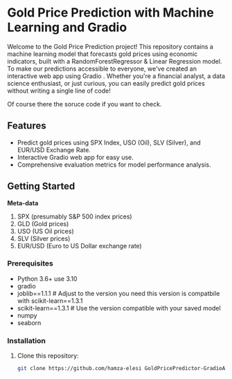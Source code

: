 # Gold Price Prediction with Machine Learning and Gradio

Welcome to the Gold Price Prediction project! This repository contains a machine learning model that forecasts gold prices using economic indicators, built with a RandomForestRegressor & Linear Regression model. To make our predictions accessible to everyone, we've created an interactive web app using Gradio . Whether you're a financial analyst, a data science enthusiast, or just curious, you can easily predict gold prices without writing a single line of code!

Of course there the soruce code if you want to check.

## Features
- Predict gold prices using SPX Index, USO (Oil), SLV (Silver), and EUR/USD Exchange Rate.
- Interactive Gradio web app for easy use.
- Comprehensive evaluation metrics for model performance analysis.

## Getting Started

**Meta-data**

1. SPX (presumably S&P 500 index prices)
2. GLD (Gold prices)
3. USO (US Oil prices)
4. SLV (Silver prices)
5. EUR/USD (Euro to US Dollar exchange rate)

### Prerequisites
- Python 3.6+ use 3.10
- gradio
- joblib==1.1.1  # Adjust to the version you need this version is compatbile with scikit-learn==1.3.1
- scikit-learn==1.3.1  # Use the version compatible with your saved model
- numpy
- seaborn

### Installation
1. Clone this repository:
   ```sh
   git clone https://github.com/hamza-elesi GoldPricePredictor-GradioApp.git
